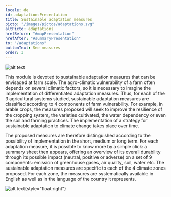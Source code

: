 ```yaml
---
locale: de
id: adaptationsPresentation
title: Sustainable adaptation measures
picto: "/images/pictos/adaptations.svg"
altPicto: adaptations
hrefBefore: "#mapPresentation"
hrefAfter: "#summaryPresentation"
to: "/adaptations"
buttonText: See measures
order: 3
---
```


![alt text](https://res.cloudinary.com/solagro/image/upload/v1583238492/homepage/weather_events_bpmfaq.png "Weather events")

This module is devoted to sustainable adaptation measures that can be envisaged at farm scale. The agro-climatic vulnerability of a farm often depends on several climatic factors, so it is necessary to imagine the implementation of differentiated adaptation measures. 
Thus, for each of the 3 agricultural systems studied, sustainable adaptation measures are classified according to 4 components of farm vulnerability. For example, in arable crops, the measures proposed will seek to improve the resilience of the cropping system, the varieties cultivated, the water dependency or even the soil and farming practices.
The implementation of a strategy for sustainable adaptation to climate change takes place over time. 

The proposed measures are therefore distinguished according to the possibility of implementation in the short, medium or long term. For each adaptation measure, it is possible to know more by a simple click: a summary sheet then appears, offering an overview of its overall durability through its possible impact (neutral, positive or adverse) on a set of 9 components: emission of greenhouse gases, air quality, soil, water etc.
The sustainable adaptation measures are specific to each of the 4 climate zones proposed. For each zone, the measures are systematically available in English as well as in the language of the country it represents.

![alt text](https://res.cloudinary.com/solagro/image/upload/v1583238492/homepage/climate_regions_qgfyo4.png "Climate regions"){style="float:right"}